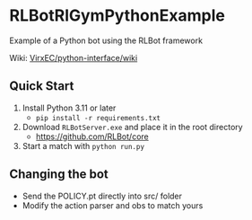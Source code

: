 # RLBotRlGymPythonExample

Example of a Python bot using the RLBot framework

Wiki: [VirxEC/python-interface/wiki](https://github.com/VirxEC/python-interface/wiki)

## Quick Start

1. Install Python 3.11 or later
   - `pip install -r requirements.txt`
1. Download `RLBotServer.exe` and place it in the root directory
   - <https://github.com/RLBot/core>
1. Start a match with `python run.py`

## Changing the bot

- Send the POLICY.pt directly into src/ folder
- Modify the action parser and obs to match yours

